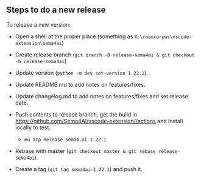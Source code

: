 Steps to do a new release
--------------------------

To release a new version:

- Open a shell at the proper place (something as `X:\robocorpws\vscode-extension\sema4ai`)

- Create release branch (`git branch -D release-sema4ai & git checkout -b release-sema4ai`)

- Update version (`python -m dev set-version 1.22.1`).

- Update README.md to add notes on features/fixes.

- Update changelog.md to add notes on features/fixes and set release date.

- Push contents to release branch, get the build in https://github.com/Sema4AI/vscode-extension//actions and install locally to test.
  - `mu acp Release Sema4.ai 1.22.1`

- Rebase with master (`git checkout master & git rebase release-sema4ai`).

- Create a tag (`git tag sema4ai-1.22.1`) and push it.

